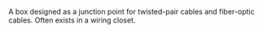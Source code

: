 A box designed as a junction point for twisted-pair cables and fiber-optic cables. Often exists in a wiring closet.